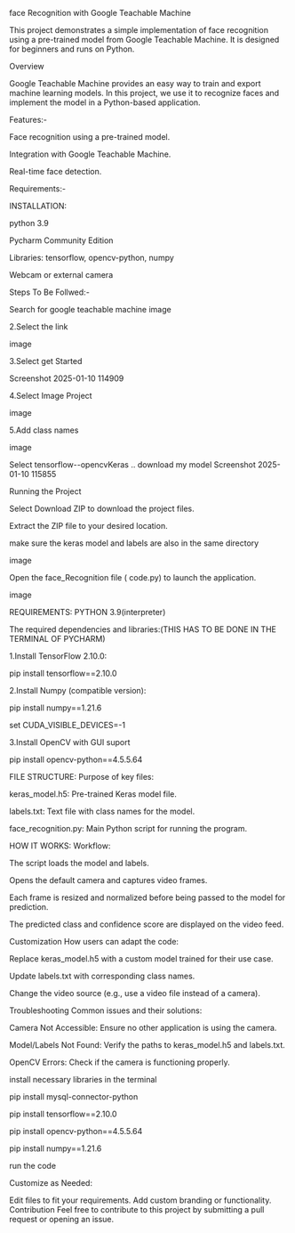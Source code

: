 face Recognition with Google Teachable Machine

This project demonstrates a simple implementation of face recognition using a pre-trained model from Google Teachable Machine. It is designed for beginners and runs on Python.

Overview

Google Teachable Machine provides an easy way to train and export machine learning models. In this project, we use it to recognize faces and implement the model in a Python-based application.

Features:-

Face recognition using a pre-trained model.

Integration with Google Teachable Machine.

Real-time face detection.

Requirements:-

INSTALLATION:

python 3.9

Pycharm Community Edition

Libraries: tensorflow, opencv-python, numpy

Webcam or external camera

Steps To Be Follwed:-

Search for google teachable machine
image

2.Select the link

image

3.Select get Started

Screenshot 2025-01-10 114909

4.Select Image Project

image

5.Add class names

image

Select tensorflow--opencvKeras .. download my model
Screenshot 2025-01-10 115855

Running the Project

Select Download ZIP to download the project files.

Extract the ZIP file to your desired location.

make sure the keras model and labels are also in the same directory

image

Open the face_Recognition file ( code.py) to launch the application.

image

REQUIREMENTS:
PYTHON 3.9(interpreter)

The required dependencies and libraries:(THIS HAS TO BE DONE IN THE TERMINAL OF PYCHARM)

1.Install TensorFlow 2.10.0:

pip install tensorflow==2.10.0

2.Install Numpy (compatible version):

pip install numpy==1.21.6

set CUDA_VISIBLE_DEVICES=-1

3.Install OpenCV with GUI suport

pip install opencv-python==4.5.5.64

FILE STRUCTURE:
Purpose of key files:

keras_model.h5: Pre-trained Keras model file.

labels.txt: Text file with class names for the model.

face_recognition.py: Main Python script for running the program.

HOW IT WORKS:
Workflow:

The script loads the model and labels.

Opens the default camera and captures video frames.

Each frame is resized and normalized before being passed to the model for prediction.

The predicted class and confidence score are displayed on the video feed.

Customization
How users can adapt the code:

Replace keras_model.h5 with a custom model trained for their use case.

Update labels.txt with corresponding class names.

Change the video source (e.g., use a video file instead of a camera).

Troubleshooting
Common issues and their solutions:

Camera Not Accessible: Ensure no other application is using the camera.

Model/Labels Not Found: Verify the paths to keras_model.h5 and labels.txt.

OpenCV Errors: Check if the camera is functioning properly.


install necessary libraries in the terminal

pip install mysql-connector-python

pip install tensorflow==2.10.0

pip install opencv-python==4.5.5.64

pip install numpy==1.21.6

run the code

Customize as Needed:

Edit files to fit your requirements.
Add custom branding or functionality.
Contribution
Feel free to contribute to this project by submitting a pull request or opening an issue.

